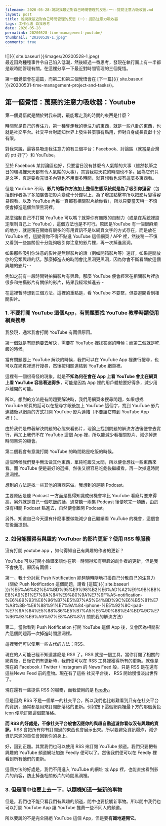 ```yaml
---
filename: 2020-05-28-說說我最近對自己時間管理的反思-一--提防注意力吸收器.md
layout: post
title: 說說我最近對自己時間管理的反思（一）：提防注意力吸收器
tags: 工作心法 自我思考
date: 2020-05-28
permalink: 20200528-time-management-youtube/
thumbnail: "20200528-1.jpeg"
comments: true
---
```


![]({{ site.baseurl }}/images/20200528-1.jpeg)  
最近因為種種事件令自己陷入低潮，然後經過一番思考，發現在執行面上有一半都是跟時間管理有關。在這裡分享一下最近對時間管理的三個覺悟。

第一個覺悟會在這篇，而第二和第三個覺悟會在 [下一篇]({{ site.baseurl }}/20200531-time-management-project-and-tasks/)。

## 第一個覺悟：萬惡的注意力吸收器：Youtube

第一個覺悟就是關於對我來說，最能奪走我的時間的東西是什麼？

時間就是自己的專注力，第一種奪走我的專注力的東西，就是一些八卦的東西，也就是社交平台。社交平台對認知世界上發生甚麼事有點用，但對自身成長貢獻十分有限。

對我來說，最容易吸走我注意力的有三個平台：Facebook、討論區（就當是台灣的 ptt 好了）和 YouTube。

至於 Facebook 某討論區也好，只要當日沒有甚麼令人氣餒的大事（雖然執筆之日的環境裡天天都有令人氣餒的大事），其實我每天花的時間也不多。因為它們只是文字，真是要看完很多內容也不用很多時間，就算想看也沒有這麼多東西看。

但是 YouTube 不同，**影片的製作方法加上整個生態系統就是為了吸引你逗留**（包括創作者為了多加廣告把影片變成十分鐘以上、為了增加點擊率所以把影片變得容易觀看、以及  YouTube 內每一頁都有相關影片給你看），所以只要當天稍一不慎便會掉進這個無限黑洞裡。

那麼強制自己不打開 YouTube 可以嗎？就算你有無限的自制力（或是在系統裡設定限制自己上 YouTube），這個方法也是不可行。原因是YouTube 有一個很麻煩的地方，就是現在開始有很多的有用資訊不是以網頁文字的方式存在，而是放在 YouTube 裡，這變得你不得不點進 YouTube 這個網頁 / APP 裡，然後稍一不慎又看到一些無關但十分能夠吸引你注意的影片裡，再一次掉進黑洞。

如果那些吸引你注意的影片是無聊影片的話（例如開箱影片等）還好，如果是關放你的另類興趣的話，那麼掉進去的時間會比黑洞更黑洞，因為你會不斷看關於這個興趣的影片⋯

例如之前有一段時間對拍攝影片有興趣，那麼 YouTube 便會經常在相關影片裡放很多和拍攝影片有關係的影片，結果我經常掉進去⋯

在這裡暫時想到三個方法。這裡的重點是，看 YouTube 不要緊，但要避開看到相關影片。

### 1. 不要打開 YouTube 這個App，有問題要找 YouTube 教學時請使用網頁搜尋

我發現，通常我會打開 YouTube 有兩個原因。

第一個就是有問題要去解決，需要在 YouTube 裡找答案的時候；而第二個就是吃飯的時候。

當有問題要上 YouTube 解決的時候，我們可以在 YouTube App 裡進行搜尋，也可以在網頁裡進行搜尋，然後按相關連結到 YouTube 網頁裡。

這裡有一個很奇怪的現象，就是**不知為何在會在 App  上看 YouTube 會比在網頁上看 YouTube 容易著迷得多**，可能是因為 App 裡的用戶體驗要好得多，減少用戶離開的可能。

所以，想到的方法是有問題要解決時，我們用網頁來搜尋問題，如果想找 YouTube 網頁的話可以在搜尋字眼後加上 YouTube 這個字，找到 YouTube 影片連結後以網頁的方式打開 YouTube 影片連結（不要讓它帶到 YouTube App 裡！）。

由於我們是帶著解決問題的心態來看影片，理論上找到問題的解決方法後便會去實行，再加上我們不在 YouTube 這個 App 裡，所以能減少看相關影片、減少掉進時間黑洞的機會。

第二個我會有意識打開 YouTube 的時間點是吃飯的時候。

這個時候我們雙手無法做其他東西，單純吃飯又太悶，所以便會想找一些東西來看。而 YouTube 便是最好的選擇。然後又很容易吃飽後繼續看，再一次掉進時間黑洞裡。

想到的方法是找一些其他的東西來做。我想到的是聽 Podcast。

主要原因是聽 Podcast 一方面是獲得知識成份機會率比 YouTube 看廢片要來得高，另外就是自己一個吃飯的話，通常聽一兩集  Podcast 後便吃完一頓飯，由於沒有相關 Podcast 點進去，自然便會離開 Podcast。

另外，知道自己今天還有什麼事要做能減少自己繼續看 YouTube 的機會，這個會在後面提到。

### 2. 如何能獲得有與趣的 YouTuber 的影片更新？使用 RSS 等服務

沒有打開 youtube app ，如何得知自己有興趣的作者的更新？

YouTube 可以打開小鈴鐺來讓你在第一時間得知有興趣的創作者的更新，但是我不會使用。原因有兩個：

第一，我十分討厭 Push Notification 能夠隨時隨地打擾自己分散自己的注意力（關於 Push Notification 這個問題，請看 [這篇]({{ site.baseurl }}/%E5%A6%82%E4%BD%95%E9%98%B2%E6%AD%A2%E9%9B%BB%E8%A9%B1%E7%9A%84%E9%80%9A%E7%9F%A5-notification-%E6%89%93%E6%96%B7%E5%B7%A5%E4%BD%9C%E6%B5%81%E7%A8%8B-%E6%88%91%E7%9A%84-iphone-%E5%92%8C-ipad-%E7%9A%84%E5%88%86%E5%B7%A5%E5%90%88%E4%BD%9C%E7%B6%93%E9%A9%97%E8%AB%87/) 關於我的解決方法）

第二，當你看到 Push Notification 打開 YouTube 這個 App 後，又會因為相關影片這個問題再一次掉進時間黑洞裡。

這裡我們可以使用一些古代的方法：RSS。

現在的人可能已經不知道甚麼是 RSS 了。RSS 就是一個工具，當你訂閱了相關的網頁後，日後它們有更新時，我們便可以在 RSS 工具裡獲得所有的更新。就像是現在的 Facebook / Twitter / Instagram 的 News Feed 般，只是 RSS 是在還有這些News Feed 前的產物。現在有了這些 社交平台後， RSS 開始慢慢淡出世界了。

現在還有一些提供 RSS 的服務，而我使用的是 [Feedly](https://feedly.com)。

但是因為 RSS 不是一個單一的社交平台，所以我們也比較難看到只有在社交平台的資訊，通常都是用來訂閱部落格的更新。例如按下這個網頁裡最下方的那個黃色 icon 便能訂閱這個部落格。

**而 RSS 的好處是，不像社交平台般會因應你的與趣自動過濾你看似沒有興趣的資訊**，RSS 會把所有你有訂閱過的東西也會展示出來。所以要避免資訊爆炸，減少資訊來源的責任會回到你的身上。

好，回到正題。其實我們也可以使用 RSS 來訂閱 YouTube 頻道。我們只要把有興趣的 YouTube 頻道網址加進 Feedly 便可以了。然後我們便可以在 Feedly 裡看到所有他們的更新。

這個方法的好處是，我們不用進入 YouTube 的網址 或 App 裡，也能直接看到影片的內容，防止掉進相關影片的時間黑洞裡。

### 3. 但是間中也要上去一下，以隨機知道一些新的事物

但是，我們也不能只看我們有興趣的頻道，間中也要接觸新事物。所以間中我們也可以打開 YouTube App 讓 YouTube 推薦一些不同人的頻道。

所以要說的不是完全隔絕 YouTube 這個 App，但是要**有識地避開它**。
